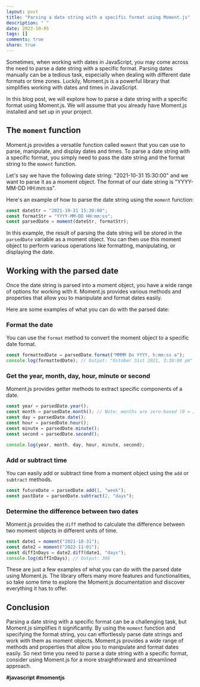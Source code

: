```yaml
---
layout: post
title: "Parsing a date string with a specific format using Moment.js"
description: " "
date: 2023-10-05
tags: []
comments: true
share: true
---
```


Sometimes, when working with dates in JavaScript, you may come across the need to parse a date string with a specific format. Parsing dates manually can be a tedious task, especially when dealing with different date formats or time zones. Luckily, Moment.js is a powerful library that simplifies working with dates and times in JavaScript.

In this blog post, we will explore how to parse a date string with a specific format using Moment.js. We will assume that you already have Moment.js installed and set up in your project.

## The `moment` function

Moment.js provides a versatile function called `moment` that you can use to parse, manipulate, and display dates and times. To parse a date string with a specific format, you simply need to pass the date string and the format string to the `moment` function.

Let's say we have the following date string: "2021-10-31 15:30:00" and we want to parse it as a moment object. The format of our date string is "YYYY-MM-DD HH:mm:ss".

Here's an example of how to parse the date string using the `moment` function:

```javascript
const dateStr = "2021-10-31 15:30:00";
const formatStr = "YYYY-MM-DD HH:mm:ss";
const parsedDate = moment(dateStr, formatStr);
```

In this example, the result of parsing the date string will be stored in the `parsedDate` variable as a moment object. You can then use this moment object to perform various operations like formatting, manipulating, or displaying the date.

## Working with the parsed date

Once the date string is parsed into a moment object, you have a wide range of options for working with it. Moment.js provides various methods and properties that allow you to manipulate and format dates easily.

Here are some examples of what you can do with the parsed date:

### Format the date

You can use the `format` method to convert the moment object to a specific date format.

```javascript
const formattedDate = parsedDate.format("MMMM Do YYYY, h:mm:ss a");
console.log(formattedDate); // Output: "October 31st 2021, 3:30:00 pm"
```

### Get the year, month, day, hour, minute or second

Moment.js provides getter methods to extract specific components of a date.

```javascript
const year = parsedDate.year();
const month = parsedDate.month(); // Note: months are zero-based (0 = January)
const day = parsedDate.date();
const hour = parsedDate.hour();
const minute = parsedDate.minute();
const second = parsedDate.second();

console.log(year, month, day, hour, minute, second);
```

### Add or subtract time

You can easily add or subtract time from a moment object using the `add` or `subtract` methods.

```javascript
const futureDate = parsedDate.add(1, "week");
const pastDate = parsedDate.subtract(2, "days");
```

### Determine the difference between two dates

Moment.js provides the `diff` method to calculate the difference between two moment objects in different units of time.

```javascript
const date1 = moment("2021-10-31");
const date2 = moment("2022-11-01");
const diffInDays = date2.diff(date1, "days");
console.log(diffInDays); // Output: 366
```

These are just a few examples of what you can do with the parsed date using Moment.js. The library offers many more features and functionalities, so take some time to explore the Moment.js documentation and discover everything it has to offer.

## Conclusion

Parsing a date string with a specific format can be a challenging task, but Moment.js simplifies it significantly. By using the `moment` function and specifying the format string, you can effortlessly parse date strings and work with them as moment objects. Moment.js provides a wide range of methods and properties that allow you to manipulate and format dates easily. So next time you need to parse a date string with a specific format, consider using Moment.js for a more straightforward and streamlined approach.

**#javascript #momentjs**